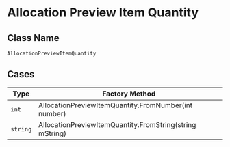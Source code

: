 
# Allocation Preview Item Quantity

## Class Name

`AllocationPreviewItemQuantity`

## Cases

| Type | Factory Method |
|  --- | --- |
| `int` | AllocationPreviewItemQuantity.FromNumber(int number) |
| `string` | AllocationPreviewItemQuantity.FromString(string mString) |

